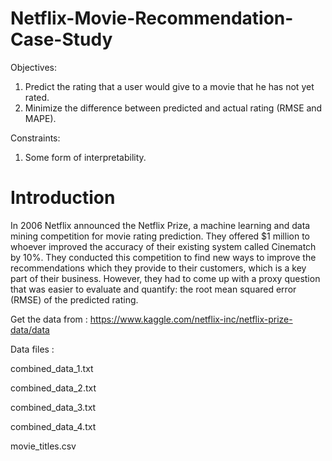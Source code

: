 # Netflix-Movie-Recommendation-Case-Study

Objectives:
1. Predict the rating that a user would give to a movie that he has not yet rated.
2. Minimize the difference between predicted and actual rating (RMSE and MAPE). 

Constraints:
1. Some form of interpretability.

# Introduction
In 2006 Netflix announced the Netflix Prize, a machine learning and data mining competition for movie rating prediction. They offered $1 million to whoever improved the accuracy of their existing system called Cinematch by 10%. They conducted this competition to find new ways to improve the recommendations which they provide to their customers, which is a key part of their business. However, they had to come up with a proxy question that was easier to evaluate and quantify: the root mean squared error (RMSE) of the predicted rating. 

Get the data from : https://www.kaggle.com/netflix-inc/netflix-prize-data/data 

Data files : 

combined_data_1.txt

combined_data_2.txt 

combined_data_3.txt 

combined_data_4.txt 

movie_titles.csv 
